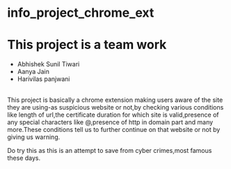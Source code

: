 

# info_project_chrome_ext

<H1>This project is a team work</h1>
<ul>
  <li>Abhishek Sunil Tiwari</li>
   <li>Aanya Jain</li>
   <li>Harivilas panjwani</li>
 </ul>
 <br>
This project is basically a chrome extension making users aware of the site they are using-as suspicious website or not,by checking various conditions like length of url,the certificate duration for which site is valid,presence of any special characters like @,presence of http in domain part and many more.These conditions tell us to further continue on that website or not by giving us warning.


Do try this as this is an attempt to save from cyber crimes,most famous these days.
